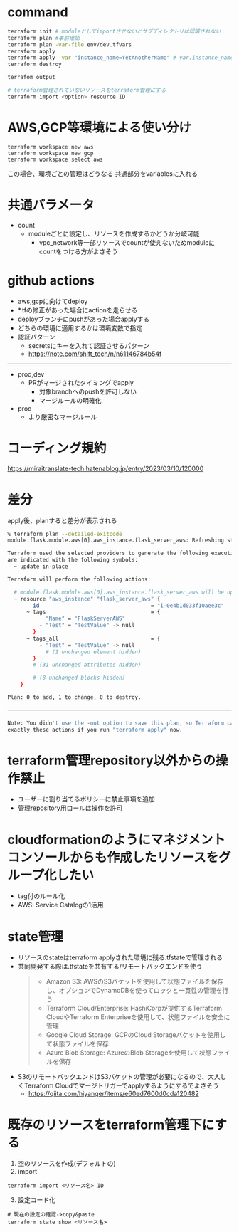 # command
```bash
terraform init # moduleとしてimportさせないとサブディレクトリは認識されない
terraform plan #事前確認
terraform plan -var-file env/dev.tfvars
terraform apply
terraform apply -var "instance_name=YetAnotherName" # var.instance_name
terraform destroy

terrafom output

# terraform管理されていないリソースをterraform管理にする
terraform import <option> resource ID
```

# AWS,GCP等環境による使い分け
```
terraform workspace new aws
terraform workspace new gcp
terraform workspace select aws
```
この場合、環境ごとの管理はどうなる
共通部分をvariablesに入れる

# 共通パラメータ
- count
  - moduleごとに設定し、リソースを作成するかどうか分岐可能
    - vpc_network等一部リソースでcountが使えないためmoduleにcountをつける方がよさそう

# github actions
- aws,gcpに向けてdeploy
- *.tfの修正があった場合にactionを走らせる
- deployブランチにpushがあった場合applyする
- どちらの環境に適用するかは環境変数で指定
- 認証パターン
  - secretsにキーを入れて認証させるパターン
  - https://note.com/shift_tech/n/n61146784b54f
---
- prod,dev
  - PRがマージされたタイミングでapply
    - 対象branchへのpushを許可しない
    - マージルールの明確化
- prod
  - より厳密なマージルール

# コーディング規約
https://miraitranslate-tech.hatenablog.jp/entry/2023/03/10/120000

# 差分
apply後、planすると差分が表示される
```bash
% terraform plan --detailed-exitcode
module.flask.module.aws[0].aws_instance.flask_server_aws: Refreshing state... [id=i-0e4b1d033f10aee3c]

Terraform used the selected providers to generate the following execution plan. Resource actions
are indicated with the following symbols:
  ~ update in-place

Terraform will perform the following actions:

  # module.flask.module.aws[0].aws_instance.flask_server_aws will be updated in-place
  ~ resource "aws_instance" "flask_server_aws" {
        id                                   = "i-0e4b1d033f10aee3c"
      ~ tags                                 = {
            "Name" = "FlaskServerAWS"
          - "Test" = "TestValue" -> null
        }
      ~ tags_all                             = {
          - "Test" = "TestValue" -> null
            # (1 unchanged element hidden)
        }
        # (31 unchanged attributes hidden)

        # (8 unchanged blocks hidden)
    }

Plan: 0 to add, 1 to change, 0 to destroy.

───────────────────────────────────────────────────────────────────────────────────────────────────

Note: You didn't use the -out option to save this plan, so Terraform can't guarantee to take
exactly these actions if you run "terraform apply" now.
```

# terraform管理repository以外からの操作禁止
- ユーザーに割り当てるポリシーに禁止事項を追加
- 管理repository用ロールは操作を許可

# cloudformationのようにマネジメントコンソールからも作成したリソースをグループ化したい
- tag付のルール化
- AWS: Service Catalogの1活用

# state管理
- リソースのstateはterraform applyされた環境に残る.tfstateで管理される
- 共同開発する際は.tfstateを共有する/リモートバックエンドを使う
    > - Amazon S3: AWSのS3バケットを使用して状態ファイルを保存し、オプションでDynamoDBを使ってロックと一貫性の管理を行う
    > - Terraform Cloud/Enterprise: HashiCorpが提供するTerraform CloudやTerraform Enterpriseを使用して、状態ファイルを安全に管理
    > - Google Cloud Storage: GCPのCloud Storageバケットを使用して状態ファイルを保存
    > - Azure Blob Storage: AzureのBlob Storageを使用して状態ファイルを保存
- S3のリモートバックエンドはS3バケットの管理が必要になるので、大人しくTerraform Cloudでマージトリガーでapplyするようにするでよさそう
  - https://qiita.com/hiyanger/items/e60ed7600d0cda120482

# 既存のリソースをterraform管理下にする
1. 空のリソースを作成(デフォルトの)
2. import
```
terraform import <リソース名> ID
```
3. 設定コード化
```
# 現在の設定の確認->copy&paste
terraform state show <リソース名>
```
